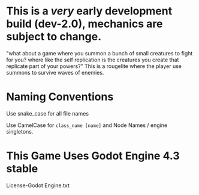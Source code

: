 # This is a *very* early development build (dev-2.0), mechanics are subject to change.

"what about a game where you summon a bunch of small creatures to fight for you? where like the self replication is the creatures you create that replicate part of your powers?" This is a rougelite where the player use summons to survive waves of enemies.

# Naming Conventions

Use snake_case for all file names

Use CamelCase for `class_name [name]` and Node Names / engine singletons.

# This Game Uses Godot Engine 4.3 stable

License-Godot Engine.txt